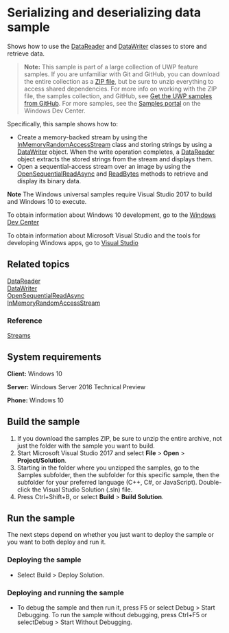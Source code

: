 <!--- 
    category: Data
  samplefwlink: http://go.microsoft.com/fwlink/p/?LinkId=620535
--->

# Serializing and deserializing data sample

Shows how to use the [DataReader](http://msdn.microsoft.com/library/windows/apps/br208119) and 
[DataWriter](http://msdn.microsoft.com/library/windows/apps/br208154) classes to store and retrieve data.  

> **Note:** This sample is part of a large collection of UWP feature samples. 
> If you are unfamiliar with Git and GitHub, you can download the entire collection as a 
> [ZIP file](https://github.com/Microsoft/Windows-universal-samples/archive/master.zip), but be 
> sure to unzip everything to access shared dependencies. For more info on working with the ZIP file, 
> the samples collection, and GitHub, see [Get the UWP samples from GitHub](https://aka.ms/ovu2uq). 
> For more samples, see the [Samples portal](https://aka.ms/winsamples) on the Windows Dev Center. 

Specifically, this sample shows how to:

-   Create a memory-backed stream by using the [InMemoryRandomAccessStream](http://msdn.microsoft.com/library/windows/apps/br241720) class and storing strings by using a [DataWriter](http://msdn.microsoft.com/library/windows/apps/br208154) object. When the write operation completes, a [DataReader](http://msdn.microsoft.com/library/windows/apps/br208119) object extracts the stored strings from the stream and displays them.
-   Open a sequential-access stream over an image by using the [OpenSequentialReadAsync](http://msdn.microsoft.com/library/windows/apps/hh701853) and [ReadBytes](http://msdn.microsoft.com/library/windows/apps/br208139) methods to retrieve and display its binary data.

**Note** The Windows universal samples require Visual Studio 2017 to build and Windows 10 to execute.
 
To obtain information about Windows 10 development, go to the [Windows Dev Center](http://go.microsoft.com/fwlink/?LinkID=532421)

To obtain information about Microsoft Visual Studio and the tools for developing Windows apps, go to [Visual Studio](http://go.microsoft.com/fwlink/?LinkID=532422)

## Related topics

[DataReader](http://msdn.microsoft.com/library/windows/apps/br208119)  
[DataWriter](http://msdn.microsoft.com/library/windows/apps/br208154)  
[OpenSequentialReadAsync](http://msdn.microsoft.com/library/windows/apps/hh701853)  
[InMemoryRandomAccessStream](http://msdn.microsoft.com/library/windows/apps/br241720)  

### Reference

[Streams](http://msdn.microsoft.com/library/windows/apps/br241791)  

## System requirements

**Client:** Windows 10

**Server:** Windows Server 2016 Technical Preview

**Phone:** Windows 10

## Build the sample

1. If you download the samples ZIP, be sure to unzip the entire archive, not just the folder with the sample you want to build. 
2. Start Microsoft Visual Studio 2017 and select **File** \> **Open** \> **Project/Solution**.
3. Starting in the folder where you unzipped the samples, go to the Samples subfolder, then the subfolder for this specific sample, then the subfolder for your preferred language (C++, C#, or JavaScript). Double-click the Visual Studio Solution (.sln) file.
4. Press Ctrl+Shift+B, or select **Build** \> **Build Solution**.

## Run the sample

The next steps depend on whether you just want to deploy the sample or you want to both deploy and run it.

### Deploying the sample

- Select Build > Deploy Solution. 

### Deploying and running the sample

- To debug the sample and then run it, press F5 or select Debug >  Start Debugging. To run the sample without debugging, press Ctrl+F5 or selectDebug > Start Without Debugging. 

